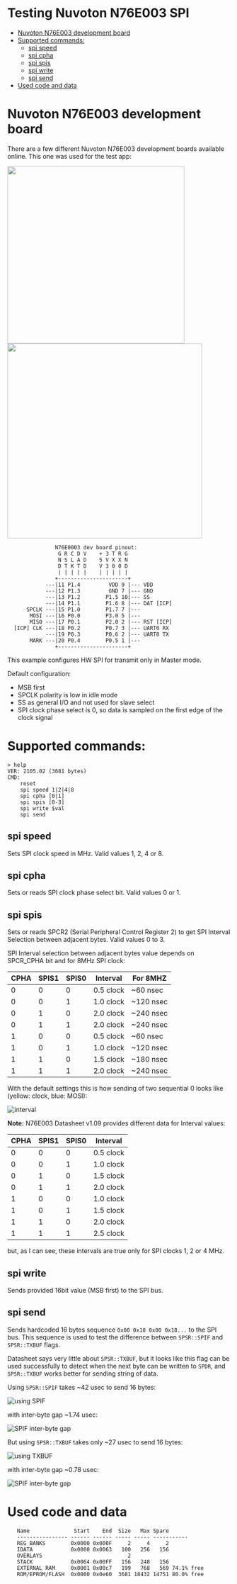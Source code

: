 <!-- omit in toc -->
# Testing Nuvoton N76E003 SPI

- [Nuvoton N76E003 development board](#nuvoton-n76e003-development-board)
- [Supported commands:](#supported-commands)
	- [spi speed](#spi-speed)
	- [spi cpha](#spi-cpha)
	- [spi spis](#spi-spis)
	- [spi write](#spi-write)
	- [spi send](#spi-send)
- [Used code and data](#used-code-and-data)

# Nuvoton N76E003 development board
There are a few different Nuvoton N76E003 development boards available online. This one was used for the test app:

<img src="../../img/n76e003.jpg" width="400px"/><img src="../../img/schematics.png" width="440px"/>

```
               N76E0003 dev board pinout:
                G R C D V    + 3 T R G
                N S L A D    5 V X X N
                D T K T D    V 3 0 0 D
                | | | | |    | | | | |
               +----------------------+
            ---|11 P1.4         VDD 9 |--- VDD
            ---|12 P1.3         GND 7 |--- GND
            ---|13 P1.2        P1.5 10|--- SS
            ---|14 P1.1        P1.6 8 |--- DAT [ICP]
      SPCLK ---|15 P1.0        P1.7 7 |---
       MOSI ---|16 P0.0        P3.0 5 |---
       MISO ---|17 P0.1        P2.0 2 |--- RST [ICP]
  [ICP] CLK ---|18 P0.2        P0.7 3 |--- UART0 RX
            ---|19 P0.3        P0.6 2 |--- UART0 TX
       MARK ---|20 P0.4        P0.5 1 |---
               +----------------------+
```

This example configures HW SPI for transmit only in Master mode.

Default configuration:
* MSB first
* SPCLK polarity is low in idle mode
* SS as general I/O and not used for slave select
* SPI clock phase select is 0, so data is sampled on the first edge of the clock signal

# Supported commands:
```
> help
VER: 2105.02 (3681 bytes)
CMD:
    reset
    spi speed 1|2|4|8
    spi cpha [0|1]
    spi spis [0-3]
    spi write $val
    spi send
```

## spi speed
Sets SPI clock speed in MHz. Valid values 1, 2, 4 or 8.

## spi cpha
Sets or reads SPI clock phase select bit. Valid values 0 or 1.

## spi spis
Sets or reads SPCR2 (Serial Peripheral Control Register 2) to get SPI Interval Selection between adjacent bytes. Valid values 0 to 3.

SPI Interval selection between adjacent bytes value depends on SPCR_CPHA bit and for 8MHz SPI clock:

| CPHA | SPIS1 | SPIS0 | Interval  | For 8MHZ  |
| ---- | ----- | ----- | --------- | --------- |
|  0   |   0   |   0   | 0.5 clock |  ~60 nsec |
|  0   |   0   |   1   | 1.0 clock | ~120 nsec |
|  0   |   1   |   0   | 2.0 clock | ~240 nsec |
|  0   |   1   |   1   | 2.0 clock | ~240 nsec |
|  1   |   0   |   0   | 0.5 clock |  ~60 nsec |
|  1   |   0   |   1   | 1.0 clock | ~120 nsec |
|  1   |   1   |   0   | 1.5 clock | ~180 nsec |
|  1   |   1   |   1   | 2.0 clock | ~240 nsec |

With the default settings this is how sending of two sequential 0 looks like (yellow: clock, blue: MOSI):

![interval](./img/spis05-8mhz.png)

**Note:** N76E003 Datasheet v1.09 provides different data for Interval values:

| CPHA | SPIS1 | SPIS0 | Interval  |
| ---- | ----- | ----- | --------- |
|  0   |   0   |   0   | 0.5 clock |
|  0   |   0   |   1   | 1.0 clock |
|  0   |   1   |   0   | 1.5 clock |
|  0   |   1   |   1   | 2.0 clock |
|  1   |   0   |   0   | 1.0 clock |
|  1   |   0   |   1   | 1.5 clock |
|  1   |   1   |   0   | 2.0 clock |
|  1   |   1   |   1   | 2.5 clock |

but, as I can see, these intervals are true only for SPI clocks 1, 2 or 4 MHz.

## spi write
Sends provided 16bit value (MSB first) to the SPI bus.

## spi send
Sends hardcoded 16 bytes sequence ``0x00 0x18 0x00 0x18...`` to the SPI bus. This sequence is used to test the difference between ``SPSR::SPIF`` and ``SPSR::TXBUF`` flags.

Datasheet says very little about ``SPSR::TXBUF``, but it looks like this flag can be used successfully to detect when the next byte can be written to ``SPDR``, and ``SPSR::TXBUF`` works better for sending string of data.

Using ``SPSR::SPIF`` takes ~42 usec to send 16 bytes:

![using SPIF](./img/spsr_spif.png)

with inter-byte gap ~1.74 usec:

![SPIF inter-byte gap](./img/spsr_spif-ifg.png)

But using ``SPSR::TXBUF`` takes only ~27 usec to send 16 bytes:

![using TXBUF](./img/spsr_txbuf.png)

with inter-byte gap ~0.78 usec:

![SPIF inter-byte gap](./img/spsr_txbuf-ifg.png)

# Used code and data
```
   Name              Start    End  Size   Max Spare
   ---------------- ------ ------ ----- ----- -----------
   REG BANKS        0x0000 0x000F     2     4     2
   IDATA            0x0000 0x0063   100   256   156
   OVERLAYS                           2
   STACK            0x0064 0x00FF   156   248   156
   EXTERNAL RAM     0x0001 0x00c7   199   768   569 74.1% free
   ROM/EPROM/FLASH  0x0000 0x0e60  3681 18432 14751 80.0% free
```

